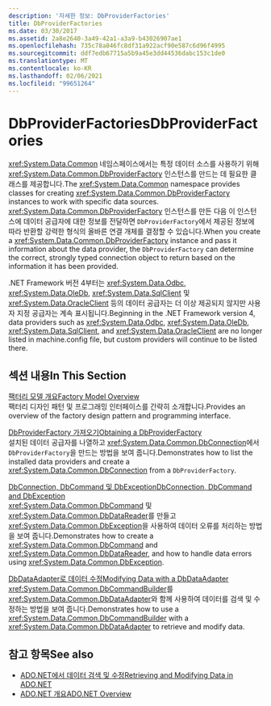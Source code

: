 ```yaml
---
description: '자세한 정보: DbProviderFactories'
title: DbProviderFactories
ms.date: 03/30/2017
ms.assetid: 2a8e2640-3a49-42a1-a3a9-b43026907ae1
ms.openlocfilehash: 735c78a846fc8df31a922acf90e587c6d96f4995
ms.sourcegitcommit: ddf7edb67715a5b9a45e3dd44536dabc153c1de0
ms.translationtype: MT
ms.contentlocale: ko-KR
ms.lasthandoff: 02/06/2021
ms.locfileid: "99651264"
---
```

# <a name="dbproviderfactories"></a><span data-ttu-id="dc634-103">DbProviderFactories</span><span class="sxs-lookup"><span data-stu-id="dc634-103">DbProviderFactories</span></span>

<span data-ttu-id="dc634-104"><xref:System.Data.Common> 네임스페이스에서는 특정 데이터 소스를 사용하기 위해 <xref:System.Data.Common.DbProviderFactory> 인스턴스를 만드는 데 필요한 클래스를 제공합니다.</span><span class="sxs-lookup"><span data-stu-id="dc634-104">The <xref:System.Data.Common> namespace provides classes for creating <xref:System.Data.Common.DbProviderFactory> instances to work with specific data sources.</span></span> <span data-ttu-id="dc634-105"><xref:System.Data.Common.DbProviderFactory> 인스턴스를 만든 다음 이 인스턴스에 데이터 공급자에 대한 정보를 전달하면 `DbProviderFactory`에서 제공된 정보에 따라 반환할 강력한 형식의 올바른 연결 개체를 결정할 수 있습니다.</span><span class="sxs-lookup"><span data-stu-id="dc634-105">When you create a <xref:System.Data.Common.DbProviderFactory> instance and pass it information about the data provider, the `DbProviderFactory` can determine the correct, strongly typed connection object to return based on the information it has been provided.</span></span>  
  
 <span data-ttu-id="dc634-106">.NET Framework 버전 4부터는 <xref:System.Data.Odbc>, <xref:System.Data.OleDb>, <xref:System.Data.SqlClient> 및 <xref:System.Data.OracleClient> 등의 데이터 공급자는 더 이상 제공되지 않지만 사용자 지정 공급자는 계속 표시됩니다.</span><span class="sxs-lookup"><span data-stu-id="dc634-106">Beginning in the .NET Framework version 4, data providers such as <xref:System.Data.Odbc>, <xref:System.Data.OleDb>, <xref:System.Data.SqlClient>, and <xref:System.Data.OracleClient> are no longer listed in machine.config file, but custom providers will continue to be listed there.</span></span>  
  
## <a name="in-this-section"></a><span data-ttu-id="dc634-107">섹션 내용</span><span class="sxs-lookup"><span data-stu-id="dc634-107">In This Section</span></span>  

 [<span data-ttu-id="dc634-108">팩터리 모델 개요</span><span class="sxs-lookup"><span data-stu-id="dc634-108">Factory Model Overview</span></span>](factory-model-overview.md)  
 <span data-ttu-id="dc634-109">팩터리 디자인 패턴 및 프로그래밍 인터페이스를 간략히 소개합니다.</span><span class="sxs-lookup"><span data-stu-id="dc634-109">Provides an overview of the factory design pattern and programming interface.</span></span>  
  
 [<span data-ttu-id="dc634-110">DbProviderFactory 가져오기</span><span class="sxs-lookup"><span data-stu-id="dc634-110">Obtaining a DbProviderFactory</span></span>](obtaining-a-dbproviderfactory.md)  
 <span data-ttu-id="dc634-111">설치된 데이터 공급자를 나열하고 <xref:System.Data.Common.DbConnection>에서 `DbProviderFactory`을 만드는 방법을 보여 줍니다.</span><span class="sxs-lookup"><span data-stu-id="dc634-111">Demonstrates how to list the installed data providers and create a <xref:System.Data.Common.DbConnection> from a `DbProviderFactory`.</span></span>  
  
 [<span data-ttu-id="dc634-112">DbConnection, DbCommand 및 DbException</span><span class="sxs-lookup"><span data-stu-id="dc634-112">DbConnection, DbCommand and DbException</span></span>](dbconnection-dbcommand-and-dbexception.md)  
 <span data-ttu-id="dc634-113"><xref:System.Data.Common.DbCommand> 및 <xref:System.Data.Common.DbDataReader>를 만들고 <xref:System.Data.Common.DbException>을 사용하여 데이터 오류를 처리하는 방법을 보여 줍니다.</span><span class="sxs-lookup"><span data-stu-id="dc634-113">Demonstrates how to create a <xref:System.Data.Common.DbCommand> and <xref:System.Data.Common.DbDataReader>, and how to handle data errors using <xref:System.Data.Common.DbException>.</span></span>  
  
 [<span data-ttu-id="dc634-114">DbDataAdapter로 데이터 수정</span><span class="sxs-lookup"><span data-stu-id="dc634-114">Modifying Data with a DbDataAdapter</span></span>](modifying-data-with-a-dbdataadapter.md)  
 <span data-ttu-id="dc634-115"><xref:System.Data.Common.DbCommandBuilder>를 <xref:System.Data.Common.DbDataAdapter>와 함께 사용하여 데이터를 검색 및 수정하는 방법을 보여 줍니다.</span><span class="sxs-lookup"><span data-stu-id="dc634-115">Demonstrates how to use a <xref:System.Data.Common.DbCommandBuilder> with a <xref:System.Data.Common.DbDataAdapter> to retrieve and modify data.</span></span>  
  
## <a name="see-also"></a><span data-ttu-id="dc634-116">참고 항목</span><span class="sxs-lookup"><span data-stu-id="dc634-116">See also</span></span>

- [<span data-ttu-id="dc634-117">ADO.NET에서 데이터 검색 및 수정</span><span class="sxs-lookup"><span data-stu-id="dc634-117">Retrieving and Modifying Data in ADO.NET</span></span>](retrieving-and-modifying-data.md)
- [<span data-ttu-id="dc634-118">ADO.NET 개요</span><span class="sxs-lookup"><span data-stu-id="dc634-118">ADO.NET Overview</span></span>](ado-net-overview.md)
